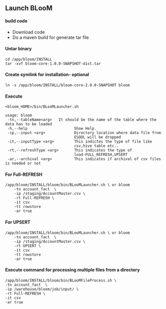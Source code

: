 ## Launch BLooM

#### build code
- Download code
- Do a maven build for generate tar file

#### Untar binary
    cd /app/bloom/INSTALL
    tar -xvf bloom-core-1.0.0-SNAPSHOT-dist.tar

#### Create symlink for installation- optional
    ln -s /app/bloom/INSTALL/bloom-core-2.0.0-SNAPSHOT bloom
  
#### Execute

    <bloom_HOME>/bin/BLooMLauncher.sh  
    
    usage: bloom
     -tn,--tableName<arg>   It should be the name of the table where the data has to be loaded
     -h,--help                     Show Help.
     -ip,--input <arg>             Directory location where data file from
                                   ESODL will be dropped
     -it,--inputType <arg>         This indictes the type of file like
                                   csv,hive table etc..
     -rt,--refreshType <arg>       This indicates the type of
                                   load-FULL_REFRESH,UPSERT
     -ar,--archival <arg>          This indicates if archival of csv files is needed or not

#### For Full-REFRESH

    /app/bloom/INSTALL/bloom/bin/BLooMLauncher.sh \ or bloom
        -tn account_fact  \
        -ip /staging/AccountMaster.csv \
        -rt Full-REFRESH \
        -it csv
        -tt rowstore
        -ar true

#### For UPSERT

    /app/bloom/INSTALL/bloom/bin/BLooMLauncher.sh \ or bloom
        -tn account_fact  \
        -ip /staging/AccountMaster.csv \
        -rt UPSERT \
        -it csv
        -tt rowstore
        -ar true

#### Execute command for processing multiple files from a directory

    /app/bloom/INSTALL/bloom/bin/BLooMFileProcess.sh \
    -tn account_fact  \
    -ip /warehouse/bloom/job/input/ \
    -rt Full-REFRESH \
    -it csv
    -ar true
    
    